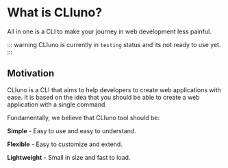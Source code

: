 # What is CLIuno?

All in one is a CLI to make your journey in web development less painful.

::: warning
CLIuno is currently in `testing` status and its not ready to use yet.
:::

## Motivation

CLIuno is a CLI that aims to help developers to create web applications with ease. It is based on the idea that you should be able to create a web application with a single command.

Fundamentally, we believe that CLIuno tool should be:

 **Simple** - Easy to use and easy to understand.

 **Flexible** - Easy to customize and extend.

 **Lightweight** - Small in size and fast to load.
